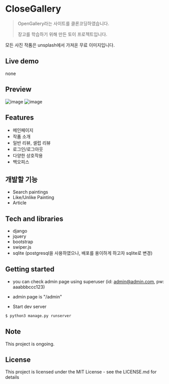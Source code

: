 # CloseGallery

> OpenGallery라는 사이트를 클론코딩하였습니다.
>
> 장고를 학습하기 위해 만든 토이 프로젝트입니다.

모든 사진 작품은 unsplash에서 가져온 무료 이미지입니다.

## Live demo

none

## Preview

![image](https://user-images.githubusercontent.com/72514247/127777622-87e382da-d31e-4fa7-a0f1-7f3c0cb574da.png)
![image](https://user-images.githubusercontent.com/72514247/128205648-771e63e2-8cb3-41f6-a3e7-ee22c9e759dd.png)


## Features

- 메인페이지
- 작품 소개
- 일반 리뷰, 셀럽 리뷰
- 로그인/로그아웃
- 다양한 상호작용
- 백오피스

## 개발할 기능

- Search paintings
- Like/Unlike Painting
- Article

## Tech and libraries

- django
- jquery
- bootstrap
- swiper.js
- sqlite (postgresql을 사용하였으나, 배포를 용이하게 하고자 sqlite로 변경)

## Getting started

- you can check admin page using superuser (id: admin@admin.com, pw: aaabbbccc123)
- admin page is "/admin"

- Start dev server

```bash
$ python3 manage.py runserver
```

## Note

This project is ongoing.

## License

This project is licensed under the MIT License - see the LICENSE.md for details
